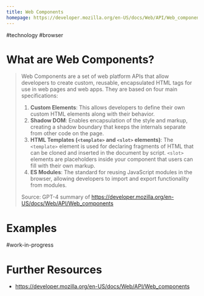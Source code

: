 ```yaml
---
title: Web Components
homepage: https://developer.mozilla.org/en-US/docs/Web/API/Web_components
---
```


#technology #browser

# What are Web Components?

> Web Components are a set of web platform APIs that allow developers to create custom, reusable, encapsulated HTML tags for use in web pages and web apps. They are based on four main specifications:
>
> 1. **Custom Elements**: This allows developers to define their own custom HTML elements along with their behavior.
> 2. **Shadow DOM**: Enables encapsulation of the style and markup, creating a shadow boundary that keeps the internals separate from other code on the page.
> 3. **HTML Templates (`<template>` and `<slot>` elements)**: The `<template>` element is used for declaring fragments of HTML that can be cloned and inserted in the document by script. `<slot>` elements are placeholders inside your component that users can fill with their own markup.
> 4. **ES Modules**: The standard for reusing JavaScript modules in the browser, allowing developers to import and export functionality from modules.
>
> Source: GPT-4 summary of https://developer.mozilla.org/en-US/docs/Web/API/Web_components

# Examples

#work-in-progress

# Further Resources

- https://developer.mozilla.org/en-US/docs/Web/API/Web_components
